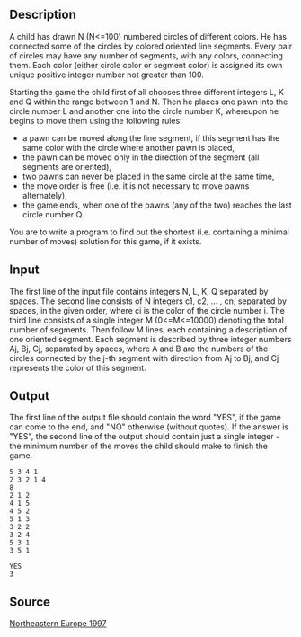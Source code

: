 <h2>Description</h2><p>A child has drawn N (N&lt;=100) numbered circles of different colors. He has connected some of the circles by colored oriented line segments. Every pair of circles may have any number of segments, with any colors, connecting them. Each color (either circle color or segment color) is assigned its own unique positive integer number not greater than 100. 
</p>
Starting the game the child first of all chooses three different integers L, K and Q within the range between 1 and N. Then he places one pawn into the circle number L and another one into the circle number K, whereupon he begins to move them using the following rules: 
<ul><li>a pawn can be moved along the line segment, if this segment has the same color with the circle where another pawn is placed, 
<br></li><li>the pawn can be moved only in the direction of the segment (all segments are oriented), 
<br></li><li>two pawns can never be placed in the same circle at the same time, 
<br></li><li>the move order is free (i.e. it is not necessary to move pawns alternately), 
<br></li><li>the game ends, when one of the pawns (any of the two) reaches the last circle number Q. </li></ul><p>
</p>You are to write a program to find out the shortest (i.e. containing a minimal number of moves) solution for this game, if it exists. 
<h2>Input</h2><p>The first line of the input file contains integers N, L, K, Q separated by spaces. The second line consists of N integers c1, c2, ... , cn, separated by spaces, in the given order, where ci is the color of the circle number i. The third line consists of a single integer M (0&lt;=M&lt;=10000) denoting the total number of segments. Then follow M lines, each containing a description of one oriented segment. Each segment is described by three integer numbers Aj, Bj, Cj, separated by spaces, where A and B are the numbers of the circles connected by the j-th segment with direction from Aj to Bj, and Cj represents the color of this segment. </p><h2>Output</h2><p>The first line of the output file should contain the word "YES", if the game can come to the end, and "NO" otherwise (without quotes). If the answer is "YES", the second line of the output should contain just a single integer - the minimum number of the moves the child should make to finish the game. </p><pre><code class="language-input1">5 3 4 1
2 3 2 1 4
8
2 1 2
4 1 5
4 5 2
5 1 3
3 2 2
3 2 4
5 3 1
3 5 1
</code></pre><pre><code class="language-output1">YES
3
</code></pre><h2>Source</h2><a href="searchproblem?field=source&amp;key=Northeastern+Europe+1997">Northeastern Europe 1997</a>